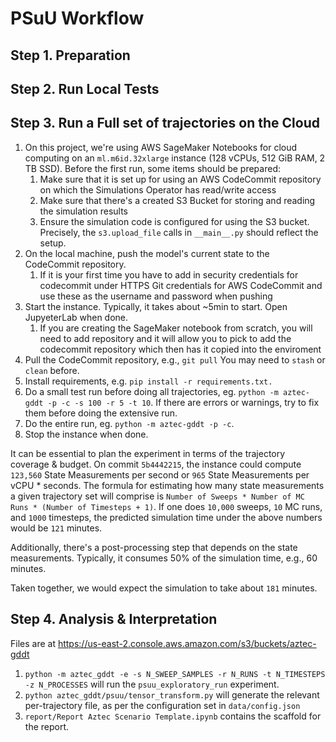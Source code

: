 # PSuU Workflow

## Step 1. Preparation

## Step 2. Run Local Tests

## Step 3. Run a Full set of trajectories on the Cloud

1. On this project, we're using AWS SageMaker Notebooks for cloud computing on an 
`ml.m6id.32xlarge` instance (128 vCPUs, 512 GiB RAM, 2 TB SSD). 
Before the first run, some items should be prepared:
   1. Make sure that it is set up for using an AWS CodeCommit repository on which the Simulations Operator has read/write access
   2. Make sure that there's a created S3 Bucket for storing and reading the simulation results
   3. Ensure the simulation code is configured for using the S3 bucket. Precisely, the `s3.upload_file` calls in `__main__.py` should reflect the setup.
2. On the local machine, push the model's current state to the CodeCommit repository.
   1. If it is your first time you have to add in security credentials for codecommit under HTTPS Git credentials for AWS CodeCommit and use these as the username and password when pushing
3. Start the instance. Typically, it takes about ~5min to start. Open JupyeterLab when done.
   1. If you are creating the SageMaker notebook from scratch, you will need to add repository and it will allow you to pick to add the codecommit repository which then has it copied into the enviroment
4. Pull the CodeCommit repository, e.g., `git pull` You may need to `stash` or `clean` before.
5. Install requirements, e.g. `pip install -r requirements.txt.`
6. Do a small test run before doing all trajectories, eg. `python -m aztec-gddt -p -c -s 100 -r 5 -t 10`. If there are errors or warnings, try to fix them before doing the extensive run. 
7. Do the entire run, eg. `python -m aztec-gddt -p -c`. 
8. Stop the instance when done.

It can be essential to plan the experiment in terms of the trajectory coverage & budget. On commit `5b4442215`, the instance could compute `123,560` State Measurements per second or `965` State Measurements per vCPU * seconds. The formula for estimating how many state measurements a given trajectory set will comprise is `Number of Sweeps * Number of MC Runs * (Number of Timesteps + 1)`. If one does `10,000` sweeps, `10` MC runs, and `1000` timesteps, the predicted simulation time under the above numbers would be `121` minutes.

Additionally, there's a post-processing step that depends on the state measurements. Typically, it consumes 50% of the simulation time, e.g., 60 minutes.

Taken together, we would expect the simulation to take about `181` minutes.

## Step 4. Analysis & Interpretation

Files are at https://us-east-2.console.aws.amazon.com/s3/buckets/aztec-gddt

1. `python -m aztec_gddt -e -s N_SWEEP_SAMPLES -r N_RUNS -t N_TIMESTEPS -z N_PROCESSES` will run the `psuu_exploratory_run` experiment.
2. `python aztec_gddt/psuu/tensor_transform.py` will generate the relevant per-trajectory file, as per the configuration set in `data/config.json`
3. `report/Report Aztec Scenario Template.ipynb` contains the scaffold for the report.